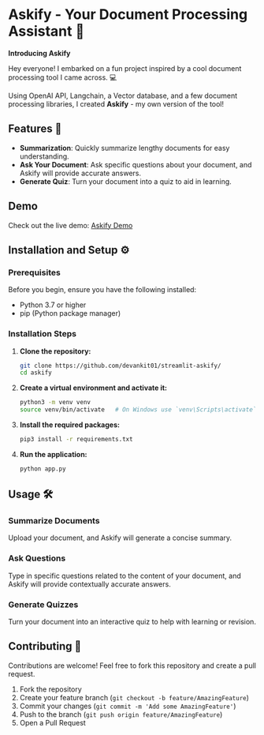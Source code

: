 

# Askify - Your Document Processing Assistant 🚀

**Introducing Askify**

Hey everyone! I embarked on a fun project inspired by a cool document processing tool I came across. 💻

Using OpenAI API, Langchain, a Vector database, and a few document processing libraries, I created **Askify** - my own version of the tool! 

## Features 🎉

- **Summarization**: Quickly summarize lengthy documents for easy understanding.
- **Ask Your Document**: Ask specific questions about your document, and Askify will provide accurate answers.
- **Generate Quiz**: Turn your document into a quiz to aid in learning.

## Demo

Check out the live demo: [Askify Demo](https://askify.streamlit.app/)

## Installation and Setup ⚙️

### Prerequisites

Before you begin, ensure you have the following installed:

- Python 3.7 or higher
- pip (Python package manager)

### Installation Steps

1. **Clone the repository:**

   ```bash
   git clone https://github.com/devankit01/streamlit-askify/
   cd askify
   ```

2. **Create a virtual environment and activate it:**

   ```bash
   python3 -m venv venv
   source venv/bin/activate   # On Windows use `venv\Scripts\activate`
   ```

3. **Install the required packages:**

   ```bash
   pip3 install -r requirements.txt
   ```

4. **Run the application:**

   ```bash
   python app.py
   ```

## Usage 🛠️

### Summarize Documents

Upload your document, and Askify will generate a concise summary.

### Ask Questions

Type in specific questions related to the content of your document, and Askify will provide contextually accurate answers.

### Generate Quizzes

Turn your document into an interactive quiz to help with learning or revision.

## Contributing 🤝

Contributions are welcome! Feel free to fork this repository and create a pull request.

1. Fork the repository
2. Create your feature branch (`git checkout -b feature/AmazingFeature`)
3. Commit your changes (`git commit -m 'Add some AmazingFeature'`)
4. Push to the branch (`git push origin feature/AmazingFeature`)
5. Open a Pull Request

